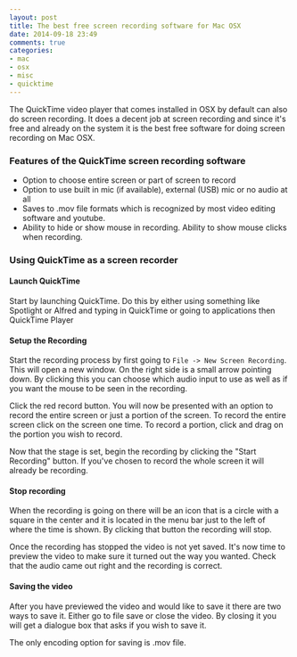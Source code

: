 ```yaml
---
layout: post
title: The best free screen recording software for Mac OSX
date: 2014-09-18 23:49
comments: true
categories:
- mac
- osx
- misc
- quicktime
---
```

The QuickTime video player that comes installed in OSX by default can also do screen recording. It does a decent job at screen recording and since it's free and already on the system it is the best free software for doing screen recording on Mac OSX.

### Features of the QuickTime screen recording software

* Option to choose entire screen or part of screen to record
* Option to use built in mic (if available), external (USB) mic or no audio at all
* Saves to .mov file formats which is recognized by most video editing software and youtube.
* Ability to hide or show mouse in recording. Ability to show mouse clicks when recording.

### Using QuickTime as a screen recorder

#### Launch QuickTime
Start by launching QuickTime. Do this by either using something like Spotlight or Alfred and typing in QuickTime or going to applications then QuickTime Player

#### Setup the Recording

Start the recording process by first going to `File -> New Screen Recording`.  This will open a new window. On the right side is a small arrow pointing down. By clicking this you can choose which audio input to use as well as if you want the mouse to be seen in the recording.

Click the red record button. You will now be presented with an option to record the entire screen or just a portion of the screen. To record the entire screen click on the screen one time. To record a portion, click and drag on the portion you wish to record.

Now that the stage is set, begin the recording by clicking the "Start Recording" button. If you've chosen to record the whole screen it will already be recording.

#### Stop recording

When the recording is going on there will be an icon that is a circle with a square in the center and it is located in the menu bar just to the left of where the time is shown. By clicking that button the recording will stop.

Once the recording has stopped the video is not yet saved. It's now time to preview the video to make sure it turned out the way you wanted. Check that the audio came out right and the recording is correct.

#### Saving the video

After you have previewed the video and would like to save it there are two ways to save it. Either go to file save or close the video. By closing it you will get a dialogue box that asks if you wish to save it. 

The only encoding option for saving is .mov file.


